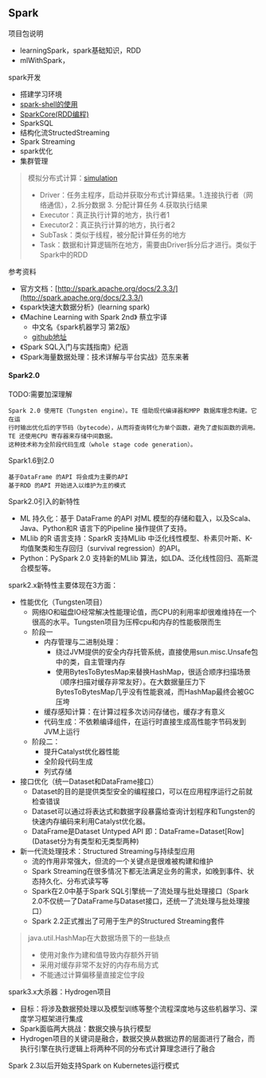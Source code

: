 ## Spark

项目包说明
- learningSpark，spark基础知识，RDD
- mlWithSpark，

spark开发
- 搭建学习环境
- [spark-shell的使用](spark-shell和spark-submit实践.md)
- [SparkCore(RDD编程)](SparkCore-RDD编程.md)
- SparkSQL
- 结构化流StructedStreaming
- Spark Streaming
- spark优化
- 集群管理

> 模拟分布式计算：[simulation](spark3.0/src/main/scala/cn/fancychuan/spark3/simulation)
> - Driver：任务主程序，启动并获取分布式计算结果。1.连接执行者（网络通信），2.拆分数据 3. 分配计算任务 4.获取执行结果
> - Executor：真正执行计算的地方，执行者1
> - Executor2：真正执行计算的地方，执行者2
> - SubTask：类似于线程，被分配计算任务的地方
> - Task：数据和计算逻辑所在地方，需要由Driver拆分后才进行。类似于Spark中的RDD

参考资料

- 官方文档：[http://spark.apache.org/docs/2.3.3/](http://spark.apache.org/docs/2.3.3/)
- 《spark快速大数据分析》(learning spark)
- 《Machine Learning with Spark 2nd》 蔡立宇译
    - 中文名《spark机器学习 第2版》
    - [github地址](https://github.com/PacktPublishing/Machine-Learning-with-Spark-Second-Edition)
- 《Spark SQL入门与实践指南》纪涵
- 《Spark海量数据处理：技术详解与平台实战》范东来著

#### Spark2.0
TODO:需要加深理解
```
Spark 2.0 使用TE（Tungsten engine）。TE 借助现代编译器和MPP 数据库理念构建。它在运
行时输出优化后的字节码（bytecode），从而将查询转化为单个函数，避免了虚拟函数的调用。
TE 还使用CPU 寄存器来存储中间数据。
这种技术称为全阶段代码生成（whole stage code generation）。
```
Spark1.6到2.0
```
基于DataFrame 的API 将会成为主要的API
基于RDD 的API 开始进入以维护为主的模式
```
Spark2.0引入的新特性
- ML 持久化：基于 DataFrame 的API 对ML 模型的存储和载入，以及Scala、Java、Python和R 语言下的Pipeline 操作提供了支持。
- MLlib 的R 语言支持：SparkR 支持MLlib 中泛化线性模型、朴素贝叶斯、K-均值聚类和生存回归（survival regression）的API。
- Python：PySpark 2.0 支持新的MLlib 算法，如LDA、泛化线性回归、高斯混合模型等。


spark2.x新特性主要体现在3方面：
- 性能优化（Tungsten项目）
    - 网络IO和磁盘IO经常解决性能理论值，而CPU的利用率却很难维持在一个很高的水平。Tungsten项目为压榨cpu和内存的性能极限而生
    - 阶段一
        - 内存管理与二进制处理：
            - 绕过JVM提供的安全内存托管系统，直接使用sun.misc.Unsafe包中的类，自主管理内存
            - 使用BytesToBytesMap来替换HashMap，很适合顺序扫描场景（顺序扫描对缓存非常友好）。在大数据量压力下BytesToBytesMap几乎没有性能衰减，而HashMap最终会被GC压垮
        - 缓存感知计算：在计算过程多次访问存储也，缓存才有意义
        - 代码生成：不依赖编译组件，在运行时直接生成高性能字节码发到JVM上运行
    - 阶段二：
        - 提升Catalyst优化器性能
        - 全阶段代码生成
        - 列式存储
- 接口优化（统一Dataset和DataFrame接口）
    - Dataset的目的是提供类型安全的编程接口，可以在应用程序运行之前就检查错误
    - Dataset可以通过将表达式和数据字段暴露给查询计划程序和Tungsten的快速内存编码来利用Catalyst优化器。
    - DataFrame是Dataset Untyped API 即：DataFrame=Dataset[Row]  (Dataset分为有类型和无类型两种)
- 新一代流处理技术：Structured Streaming与持续型应用
    - 流的作用非常强大，但流的一个关键点是很难被构建和维护
    - Spark Streaming在很多情况下都无法满足业务的需求，如晚到事件、状态持久化、分布式读写等
    - Spark在2.0中基于Spark SQL引擎统一了流处理与批处理接口（Spark 2.0不仅统一了DataFrame与Dataset接口，还统一了流处理与批处理接口）
    - Spark 2.2正式推出了可用于生产的Structured Streaming套件

> java.util.HashMap在大数据场景下的一些缺点
> - 使用对象作为建和值导致内存额外开销
> - 采用对缓存非常不友好的内存布局方式
> - 不能通过计算偏移量直接定位字段


spark3.x大杀器：Hydrogen项目
- 目标：将涉及数据预处理以及模型训练等整个流程深度地与这些机器学习、深度学习框架进行集成
- Spark面临两大挑战：数据交换与执行模型
- Hydrogen项目的关键词是融合，数据交换从数据边界的层面进行了融合，而执行引擎在执行逻辑上将两种不同的分布式计算理念进行了融合



Spark 2.3以后开始支持Spark on Kubernetes运行模式

